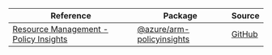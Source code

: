| Reference | Package | Source |
|---|---|---|
|[Resource Management - Policy Insights](arm-policyinsights-readme.md)|[@azure/arm-policyinsights](https://www.npmjs.com/package/@azure/arm-policyinsights)|[GitHub](https://github.com/Azure/azure-sdk-for-js/blob/main/sdk/policyinsights/arm-policyinsights)|

